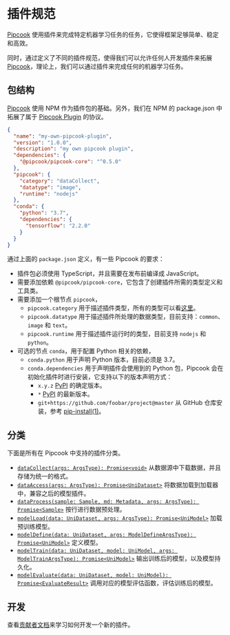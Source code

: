 # 插件规范

[Pipcook][] 使用插件来完成特定机器学习任务的任务，它使得框架足够简单、稳定和高效。

同时，通过定义了不同的插件规范，使得我们可以允许任何人开发插件来拓展 [Pipcook][]，理论上，我们可以通过插件来完成任何的机器学习任务。

## 包结构

[Pipcook][] 使用 NPM 作为插件包的基础。另外，我们在 NPM 的 package.json 中拓展了属于 [Pipcook Plugin][] 的协议。

```json
{
  "name": "my-own-pipcook-plugin",
  "version": "1.0.0",
  "description": "my own pipcook plugin",
  "dependencies": {
    "@pipcook/pipcook-core": "^0.5.0"
  },
  "pipcook": {
    "category": "dataCollect",
    "datatype": "image",
    "runtime": "nodejs"
  },
  "conda": {
    "python": "3.7",
    "dependencies": {
      "tensorflow": "2.2.0"
    }
  }
}
```

通过上面的 `package.json` 定义，有一些 Pipcook 的要求：

- 插件包必须使用 TypeScript，并且需要在发布前编译成 JavaScript。
- 需要添加依赖 `@pipcook/pipcook-core`，它包含了创建插件所需的类型定义和工具类。
- 需要添加一个根节点 `pipcook`，
  - `pipcook.category` 用于描述插件类型，所有的类型可以看[这里](#分类)。
  - `pipcook.datatype` 用于描述插件所处理的数据类型，目前支持：`common`、`image` 和 `text`。
  - `pipcook.runtime` 用于描述插件运行时的类型，目前支持 `nodejs` 和 `python`。
- 可选的节点 `conda`，用于配置 Python 相关的依赖，
  - `conda.python` 用于声明 Python 版本，目前必须是 3.7。
  - `conda.dependencies` 用于声明插件会使用到的 Python 包，Pipcook 会在初始化插件时进行安装，它支持以下的版本声明方式：
    - `x.y.z` [PyPI][] 的确定版本。
    - `*` [PyPI][] 的最新版本。
    - `git+https://github.com/foobar/project@master` 从 GitHub 仓库安装，参考 [pip-install(1)](https://pip.pypa.io/en/stable/reference/pip_install/#git)。

## 分类

下面是所有在 Pipcook 中支持的插件分类。

- [`dataCollect(args: ArgsType): Promise<void>`][] 从数据源中下载数据，并且存储为统一的格式。
- [`dataAccess(args: ArgsType): Promise<UniDataset>`][] 将数据加载到加载器中，兼容之后的模型插件。
- [`dataProcess(sample: Sample, md: Metadata, args: ArgsType): Promise<Sample>`][] 按行进行数据预处理。
- [`modelLoad(data: UniDataset, args: ArgsType): Promise<UniModel>`][] 加载预训练模型。
- [`modelDefine(data: UniDataset, args: ModelDefineArgsType): Promise<UniModel>`][] 定义模型。
- [`modelTrain(data: UniDataset, model: UniModel, args: ModelTrainArgsType): Promise<UniModel>`][] 输出训练后的模型，以及模型持久化。
- [`modelEvaluate(data: UniDataset, model: UniModel): Promise<EvaluateResult>`][] 调用对应的模型评估函数，评估训练后的模型。

## 开发

查看[贡献者文档](../contributing/contribute-a-plugin.md)来学习如何开发一个新的插件。

[Pipcook]: https://github.com/alibaba/pipcook
[Pipcook Plugin]: ../GLOSSORY.md#pipcook-plugin
[PyPI]: https://pypi.org

[`dataCollect(args: ArgsType): Promise<void>`]: https://alibaba.github.io/pipcook/typedoc/interfaces/datacollecttype.html
[`dataAccess(args: ArgsType): Promise<UniDataset>`]: https://alibaba.github.io/pipcook/typedoc/interfaces/dataaccesstype.html
[`dataProcess(sample: Sample, md: Metadata, args: ArgsType): Promise<Sample>`]: https://alibaba.github.io/pipcook/typedoc/interfaces/dataprocesstype.html
[`modelLoad(data: UniDataset, args: ArgsType): Promise<UniModel>`]: https://alibaba.github.io/pipcook/typedoc/interfaces/modelloadtype.html
[`modelDefine(data: UniDataset, args: ModelDefineArgsType): Promise<UniModel>`]: https://alibaba.github.io/pipcook/typedoc/interfaces/modeldefinetype.html
[`modelTrain(data: UniDataset, model: UniModel, args: ModelTrainArgsType): Promise<UniModel>`]: https://alibaba.github.io/pipcook/typedoc/interfaces/modeltraintype.html
[`modelEvaluate(data: UniDataset, model: UniModel): Promise<EvaluateResult>`]: https://alibaba.github.io/pipcook/typedoc/interfaces/modelevaluatetype.html
